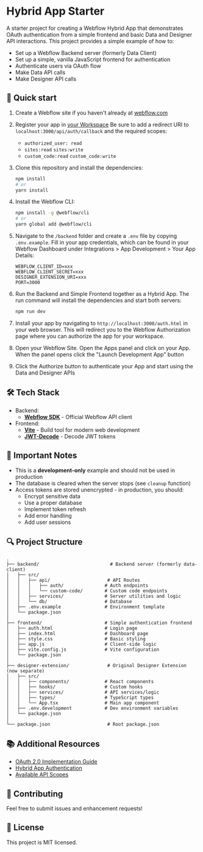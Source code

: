# Hybrid App Starter

A starter project for creating a Webflow Hybrid App that demonstrates OAuth authentication from a simple frontend and basic Data and Designer API interactions. This project provides a simple example of how to:

- Set up a Webflow Backend server (formerly Data Client)
- Set up a simple, vanilla JavaScript frontend for authentication
- Authenticate users via OAuth flow
- Make Data API calls
- Make Designer API calls

## 🚀 Quick start

1. Create a Webflow site if you haven't already at [webflow.com](https://webflow.com)
2. Register your app in [your Workspace](https://developers.webflow.com/v2.0.0/data/docs/register-an-app) Be sure to add a redirect URI to `localhost:3000/api/auth/callback` and the required scopes:
   
   - `authorized_user: read`
   - `sites:read` `sites:write`
   - `custom_code:read` `custom_code:write`

3. Clone this repository and install the dependencies:

   ```bash
   npm install
   # or
   yarn install
   ```

4. Install the Webflow CLI:

   ```bash
   npm install -g @webflow/cli
   # or
   yarn global add @webflow/cli
   ```

5. Navigate to the `/backend` folder and create a `.env` file by copying `.env.example`. Fill in your app credentials, which can be found in your Webflow Dashboard under Integrations > App Development > Your App Details:

   ```env
   WEBFLOW_CLIENT_ID=xxx
   WEBFLOW_CLIENT_SECRET=xxx
   DESIGNER_EXTENSION_URI=xxx
   PORT=3000
   ```

6. Run the Backend and Simple Frontend together as a Hybrid App. The run command will install the dependencies and start both servers:

   ```bash
   npm run dev
   ```

7. Install your app by navigating to `http://localhost:3000/auth.html` in your web browser. This will redirect you to the Webflow Authorization page where you can authorize the app for your workspace.

8. Open your Webflow Site. Open the Apps panel and click on your App. When the panel opens click the "Launch Development App" button

9. Click the Authorize button to authenticate your App and start using the Data and Designer APIs

## 🛠️ Tech Stack

- Backend:
  - **[Webflow SDK](https://github.com/webflow/js-webflow-api)** - Official Webflow API client
- Frontend:
  - **[Vite](https://vitejs.dev/)** - Build tool for modern web development
  - **[JWT-Decode](https://github.com/auth0/jwt-decode)** - Decode JWT tokens

## 📝 Important Notes

- This is a **development-only** example and should not be used in production
- The database is cleared when the server stops (see `cleanup` function)
- Access tokens are stored unencrypted - in production, you should:
  - Encrypt sensitive data
  - Use a proper database
  - Implement token refresh
  - Add error handling
  - Add user sessions

## 🔍 Project Structure

```
.
├── backend/                          # Backend server (formerly data-client)
│   ├── src/
│   │   ├── api/                     # API Routes
│   │   │   ├── auth/               # Auth endpoints
│   │   │   └── custom-code/        # Custom code endpoints
│   │   ├── services/               # Server utilities and logic
│   │   └── db/                     # Database
│   ├── .env.example                # Environment template
│   └── package.json
│
├── frontend/                       # Simple authentication frontend
│   ├── auth.html                   # Login page
│   ├── index.html                  # Dashboard page
│   ├── style.css                   # Basic styling
│   ├── app.js                      # Client-side logic
│   ├── vite.config.js              # Vite configuration
│   └── package.json
│
├── designer-extension/              # Original Designer Extension (now separate)
│   ├── src/
│   │   ├── components/             # React components
│   │   ├── hooks/                  # Custom hooks
│   │   ├── services/               # API services/logic
│   │   ├── types/                  # TypeScript types
│   │   └── App.tsx                 # Main app component
│   ├── .env.development            # Dev environment variables
│   └── package.json
│
└── package.json                     # Root package.json
```

## 📚 Additional Resources

- [OAuth 2.0 Implementation Guide](https://developers.webflow.com/v2.0.0/data/docs/oauth)
- [Hybrid App Authentication](https://developers.webflow.com/v2.0.0/data/docs/authenticating-users-with-id-tokens)
- [Available API Scopes](https://developers.webflow.com/v2.0.0/data/reference/scopes)

## 🤝 Contributing

Feel free to submit issues and enhancement requests!

## 📄 License

This project is MIT licensed.
